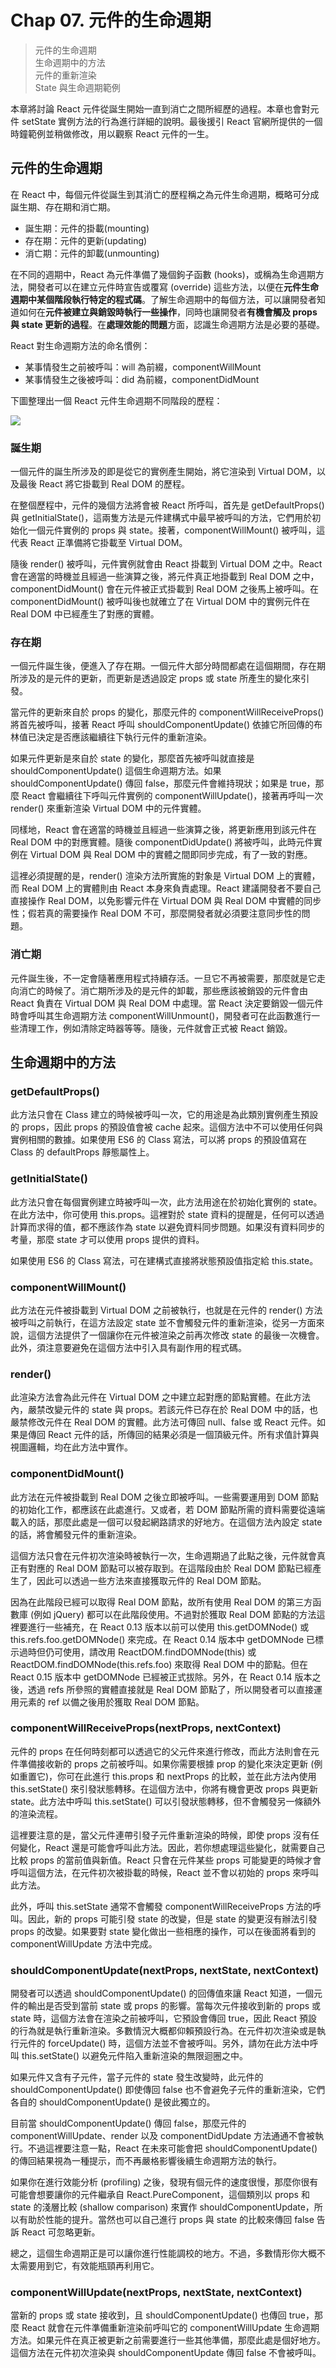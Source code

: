 # Chap 07. 元件的生命週期

> 元件的生命週期  
> 生命週期中的方法  
> 元件的重新渲染  
> State 與生命週期範例

本章將討論 React 元件從誕生開始一直到消亡之間所經歷的過程。本章也會對元件 setState 實例方法的行為進行詳細的說明。最後援引 React 官網所提供的一個時鐘範例並稍做修改，用以觀察 React 元件的一生。

## 元件的生命週期

在 React 中，每個元件從誕生到其消亡的歷程稱之為元件生命週期，概略可分成誕生期、存在期和消亡期。

- 誕生期：元件的掛載(mounting)
- 存在期：元件的更新(updating)
- 消亡期：元件的卸載(unmounting)


在不同的週期中，React 為元件準備了幾個鉤子函數 (hooks)，或稱為生命週期方法，開發者可以在建立元件時宣告或覆寫 (override) 這些方法，以便在**元件生命週期中某個階段執行特定的程式碼**。了解生命週期中的每個方法，可以讓開發者知道如何在**元件被建立與銷毀時執行一些操作**，同時也讓開發者**有機會觸及 props 與 state 更新的過程**。在**處理效能的問題**方面，認識生命週期方法是必要的基礎。

React 對生命週期方法的命名慣例：

- 某事情發生之前被呼叫：will 為前綴，componentWillMount
- 某事情發生之後被呼叫：did 為前綴，componentDidMount

下圖整理出一個 React 元件生命週期不同階段的歷程：

![](https://imgur.com/YwmNuCd.png)

### 誕生期

一個元件的誕生所涉及的即是從它的實例產生開始，將它渲染到 Virtual DOM，以及最後 React 將它掛載到 Real DOM 的歷程。

在整個歷程中，元件的幾個方法將會被 React 所呼叫，首先是 getDefaultProps() 與 getInitialState()，這兩隻方法是元件建構式中最早被呼叫的方法，它們用於初始化一個元件實例的 props 與 state。接著，componentWillMount() 被呼叫，這代表 React 正準備將它掛載至 Virtual DOM。

隨後 render() 被呼叫，元件實例就會由 React 掛載到 Virtual DOM 之中。React 會在適當的時機並且經過一些演算之後，將元件真正地掛載到 Real DOM 之中，componentDidMount() 會在元件被正式掛載到 Real DOM 之後馬上被呼叫。在 componentDidMount() 被呼叫後也就確立了在 Virtual DOM 中的實例元件在 Real DOM 中已經產生了對應的實體。

### 存在期

一個元件誕生後，便進入了存在期。一個元件大部分時間都處在這個期間，存在期所涉及的是元件的更新，而更新是透過設定 props 或 state 所產生的變化來引發。

當元件的更新來自於 props 的變化，那麼元件的 componentWillReceiveProps() 將首先被呼叫，接著 React 呼叫 shouldComponentUpdate() 依據它所回傳的布林值已決定是否應該繼續往下執行元件的重新渲染。

如果元件更新是來自於 state 的變化，那麼首先被呼叫就直接是 shouldComponentUpdate() 這個生命週期方法。如果  shouldComponentUpdate() 傳回 false，那麼元件會維持現狀；如果是 true，那麼 React 會繼續往下呼叫元件實例的 componentWillUpdate()，接著再呼叫一次 render() 來重新渲染 Virtual DOM 中的元件實體。

同樣地，React 會在適當的時機並且經過一些演算之後，將更新應用到該元件在 Real DOM 中的對應實體。隨後 componentDidUpdate() 將被呼叫，此時元件實例在 Virtual DOM 與 Real DOM 中的實體之間即同步完成，有了一致的對應。

這裡必須提醒的是，render() 渲染方法所實施的對象是 Virtual DOM 上的實體，而 Real DOM 上的實體則由 React 本身來負責處理。React 建議開發者不要自己直接操作 Real DOM，以免影響元件在 Virtual DOM 與 Real DOM 中實體的同步性；假若真的需要操作 Real DOM 不可，那麼開發者就必須要注意同步性的問題。

### 消亡期

元件誕生後，不一定會隨著應用程式持續存活。一旦它不再被需要，那麼就是它走向消亡的時候了。消亡期所涉及的是元件的卸載，那些應該被銷毀的元件會由 React 負責在 Virtual DOM 與 Real DOM 中處理。當 React 決定要銷毀一個元件時會呼叫其生命週期方法 componentWillUnmount()，開發者可在此函數進行一些清理工作，例如清除定時器等等。隨後，元件就會正式被 React 銷毀。

## 生命週期中的方法

### getDefaultProps()

此方法只會在 Class 建立的時候被呼叫一次，它的用途是為此類別實例產生預設的 props，因此 props 的預設值會被 cache 起來。這個方法中不可以使用任何與實例相關的數據。如果使用 ES6 的 Class 寫法，可以將 props 的預設值寫在 Class 的 defaultProps 靜態屬性上。

### getInitialState()

此方法只會在每個實例建立時被呼叫一次，此方法用途在於初始化實例的 state。在此方法中，你可使用 this.props。這裡對於 state 資料的提醒是，任何可以透過計算而求得的值，都不應該作為 state 以避免資料同步問題。如果沒有資料同步的考量，那麼 state 才可以使用 props 提供的資料。

如果使用 ES6 的 Class 寫法，可在建構式直接將狀態預設值指定給 this.state。

### componentWillMount()

此方法在元件被掛載到 Virtual DOM 之前被執行，也就是在元件的 render() 方法被呼叫之前執行，在這方法設定 state 並不會觸發元件的重新渲染，從另一方面來說，這個方法提供了一個讓你在元件被渲染之前再次修改 state 的最後一次機會。此外，須注意要避免在這個方法中引入具有副作用的程式碼。

### render()

此渲染方法會為此元件在 Virtual DOM 之中建立起對應的節點實體。在此方法內，嚴禁改變元件的 state 與 props。若該元件已存在於 Real DOM 中的話，也嚴禁修改元件在 Real DOM 的實體。此方法可傳回 null、false 或 React 元件。如果是傳回 React 元件的話，所傳回的結果必須是一個頂級元件。所有求值計算與視圖邏輯，均在此方法中實作。

### componentDidMount()

此方法在元件被掛載到 Real DOM 之後立即被呼叫。一些需要運用到 DOM 節點的初始化工作，都應該在此處進行。又或者，若 DOM 節點所需的資料需要從遠端載入的話，那麼此處是一個可以發起網路請求的好地方。在這個方法內設定 state 的話，將會觸發元件的重新渲染。

這個方法只會在元件初次渲染時被執行一次，生命週期過了此點之後，元件就會真正有對應的 Real DOM 節點可以被存取到。在這階段由於 Real DOM 節點已經產生了，因此可以透過一些方法來直接獲取元件的 Real DOM 節點。

因為在此階段已經可以取得 Real DOM 節點，故所有使用 Real DOM 的第三方函數庫 (例如 jQuery) 都可以在此階段使用。不過對於獲取 Real DOM 節點的方法這裡要進行一些補充，在 React 0.13 版本以前可以使用 this.getDOMNode() 或 this.refs.foo.getDOMNode() 來完成。在 React 0.14 版本中 getDOMNode 已標示過時但仍可使用，請改用 ReactDOM.findDOMNode(this) 或 ReactDOM.findDOMNode(this.refs.foo) 來取得 Real DOM 中的節點。但在 React 0.15 版本中 getDOMNode 已經被正式拔除。另外，在 React 0.14 版本之後，透過 refs 所參照的實體直接就是 Real DOM 節點了，所以開發者可以直接運用元素的 ref 以備之後用於獲取 Real DOM 節點。

### componentWillReceiveProps(nextProps, nextContext)

元件的 props 在任何時刻都可以透過它的父元件來進行修改，而此方法則會在元件準備接收新的 props 之前被呼叫。如果你需要根據 prop 的變化來決定更新 (例如重置它)，你可在此進行 this.props 和 nextProps 的比較，並在此方法內使用 this.setState() 來引發狀態轉移。在這個方法中，你將有機會更改 props 與更新 state。此方法中呼叫 this.setState() 可以引發狀態轉移，但不會觸發另一條額外的渲染流程。

這裡要注意的是，當父元件連帶引發子元件重新渲染的時候，即使 props 沒有任何變化，React 還是可能會呼叫此方法。因此，若你想處理這些變化，就需要自己比較 props 的當前值與新值。React 只會在元件某些 props 可能變更的時候才會呼叫這個方法，在元件初次被掛載的時候，React 並不會以初始的 props 來呼叫此方法。

此外，呼叫 this.setState 通常不會觸發 componentWillReceiveProps 方法的呼叫。因此，新的 props 可能引發 state 的改變，但是 state 的變更沒有辦法引發 props 的改變。如果要對 state 變化做出一些相應的操作，可以在後面將看到的 componentWillUpdate 方法中完成。

### shouldComponentUpdate(nextProps, nextState, nextContext)

開發者可以透過 shouldComponentUpdate() 的回傳值來讓 React 知道，一個元件的輸出是否受到當前 state 或 props 的影響。當每次元件接收到新的 props 或 state 時，這個方法會在渲染之前被呼叫，它預設會傳回 true，因此 React 預設的行為就是執行重新渲染。多數情況大概都仰賴預設行為。在元件初次渲染或是執行元件的 forceUpdate() 時，這個方法並不會被呼叫。另外，請勿在此方法中呼叫 this.setState() 以避免元件陷入重新渲染的無限迴圈之中。

如果元件又含有子元件，當子元件的 state 發生改變時，此元件的 shouldComponentUpdate() 即使傳回 false 也不會避免子元件的重新渲染，它們各自的 shouldComponentUpdate() 是彼此獨立的。

目前當 shouldComponentUpdate() 傳回 false，那麼元件的 componentWillUpdate、render 以及 componentDidUpdate 方法通通不會被執行。不過這裡要注意一點，React 在未來可能會把 shouldComponentUpdate() 的傳回結果視為一種提示，而不再嚴格影響後續生命週期方法的執行。

如果你在進行效能分析 (profiling) 之後，發現有個元件的速度很慢，那麼你很有可能會想要讓你的元件繼承自 React.PureComponent，這個類別以 props 和 state 的淺層比較 (shallow comparison) 來實作 shouldComponentUpdate，所以有助於性能的提升。當然也可以自己進行 props 與 state 的比較來傳回 false 告訴 React 可忽略更新。

總之，這個生命週期正是可以讓你進行性能調校的地方。不過，多數情形你大概不太需要用到它，有效能瓶頸再利用它。

### componentWillUpdate(nextProps, nextState, nextContext)

當新的 props 或 state 接收到，且 shouldComponentUpdate() 也傳回 true，那麼 React 就會在元件準備重新渲染前呼叫它的 componentWillUpdate 生命週期方法。如果元件在真正被更新之前需要進行一些其他準備，那麼此處是個好地方。這個方法在元件初次渲染與 shouldComponentUpdate 傳回 false 不會被呼叫。
